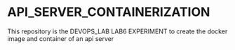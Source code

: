 # API_SERVER_CONTAINERIZATION
This repository is the DEVOPS_LAB LAB6 EXPERIMENT to create the docker image and container of an api server
